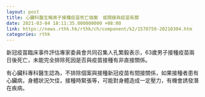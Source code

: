 ```yaml
---
layout: post
title: 心臟科醫生稱男子接種疫苗死亡個案　或間接與疫苗有關
date: 2021-03-04 18:11:35.000000000 +08:00
link: https://news.rthk.hk/rthk/ch/component/k2/1578759-20210304.htm
categories: rthk
---
```


新冠疫苗臨床事件評估專家委員會共同召集人孔繁毅表示，63歲男子接種疫苗兩日後死亡，未能完全排除死因是否與疫苗接種有非直接關係。

有心臟科專科醫生認為，不排除個案與接種新冠疫苗有間接關係，如果接種者患有心臟病，身體狀況欠佳，接種時緊張等，可能對身體造成一定壓力，有機會誘發潛在疾病。
